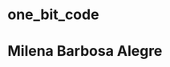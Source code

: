 # one_bit_code

<!DOCTYPE html>
<html lang="en">
  <head>
    <meta charset="UTF-8" />
    <meta http-equiv="X-UA-Compatible" content="IE=edge" />
    <meta name="viewport" content="width=device-width, initial-scale=1.0" />
    <link rel="stylesheet" href="C:\Users\alegre\one_bit_code\style-readme.css" />
  </head>
  <body>
<h1>Milena Barbosa Alegre</h1>
  </body>
</html>
